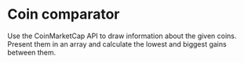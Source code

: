 # Coin comparator

Use the CoinMarketCap API to draw information about the given coins.
Present them in an array and calculate the lowest and biggest gains between them.